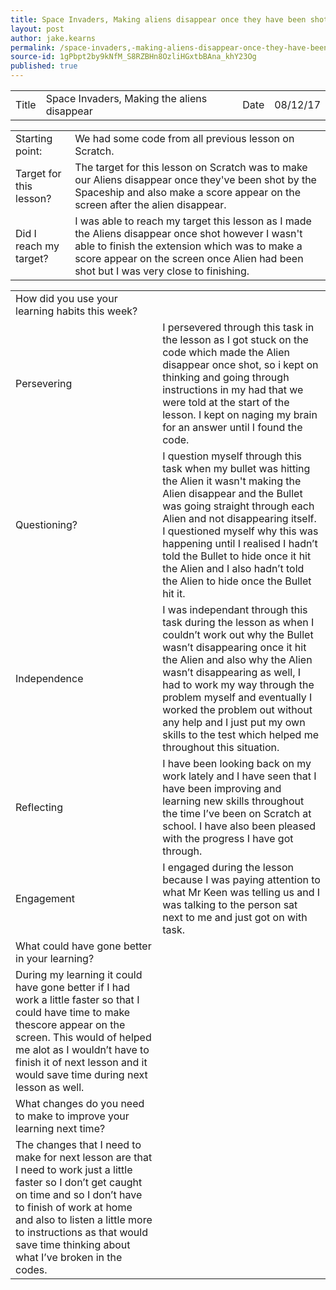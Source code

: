 ```yaml
---
title: Space Invaders, Making aliens disappear once they have been shot
layout: post
author: jake.kearns
permalink: /space-invaders,-making-aliens-disappear-once-they-have-been-shot/
source-id: 1gPbpt2by9kNfM_S8RZBHn8OzliHGxtbBAna_khY23Og
published: true
---
```

<table>
  <tr>
    <td>Title</td>
    <td>Space Invaders, Making the  aliens disappear</td>
    <td>Date</td>
    <td>08/12/17</td>
  </tr>
</table>


<table>
  <tr>
    <td>Starting point:</td>
    <td>We had some code from all previous lesson on Scratch.</td>
  </tr>
  <tr>
    <td>Target for this lesson?</td>
    <td>The target for this lesson on Scratch was to make our Aliens disappear once they've been shot by the Spaceship and also make a score appear  on the screen after the alien disappear.</td>
  </tr>
  <tr>
    <td>Did I reach my target? </td>
    <td>I was able to reach my target this lesson as I made the Aliens disappear once shot however I wasn't able to finish the extension which was to make a score appear on the screen once Alien had been shot but I was very close to finishing.</td>
  </tr>
</table>


<table>
  <tr>
    <td>How did you use your learning habits this week?</td>
    <td></td>
  </tr>
  <tr>
    <td>Persevering</td>
    <td>I persevered through this task in the lesson as I got stuck on the code which made the Alien disappear once shot, so i kept  on thinking and going through instructions in my had that we were told at the start of the lesson. I kept on naging my brain for an answer until I found the code. </td>
  </tr>
  <tr>
    <td>Questioning?</td>
    <td>I question myself through this task when my bullet was hitting the Alien it wasn't making the Alien disappear and the Bullet was going straight through each Alien and not disappearing itself. I questioned myself why this  was happening until I realised I hadn’t told the Bullet to hide once it hit the Alien and I also hadn’t told the Alien to hide once the Bullet hit it.</td>
  </tr>
  <tr>
    <td>Independence</td>
    <td>I was independant through this task during the lesson  as when I couldn’t work out why the Bullet wasn’t disappearing once it hit the Alien and also why the Alien wasn’t disappearing as well, I had to work my way through the problem myself and eventually I worked the problem out without any help and I just put my own skills to the test which helped me throughout this situation.</td>
  </tr>
  <tr>
    <td>Reflecting</td>
    <td>I have been looking back on my work lately and I have seen that I have been improving and learning new skills throughout the time I’ve been on Scratch at school. I have also been pleased with the progress I have got through.</td>
  </tr>
  <tr>
    <td>Engagement</td>
    <td>I engaged during the lesson because I was paying attention to what Mr Keen was telling us and I was talking to the person sat next to me and just got on with task.</td>
  </tr>
  <tr>
    <td>What could have gone better in your learning?</td>
    <td></td>
  </tr>
  <tr>
    <td>During my learning it could have gone better if I had work a little faster so that I could have time to make  thescore appear on the screen. This would of helped me alot as I wouldn’t have to finish it of  next lesson and it would save time during next lesson as well.</td>
    <td></td>
  </tr>
  <tr>
    <td>What changes do you need to make to improve your learning next time?</td>
    <td></td>
  </tr>
  <tr>
    <td>The changes that I need to make for next lesson are that I need to work just a little  faster so I don’t get caught on time and so I don’t have to finish of work at home and also to listen a little more to instructions as that would save time thinking about what I’ve broken in the codes.</td>
    <td></td>
  </tr>
</table>


